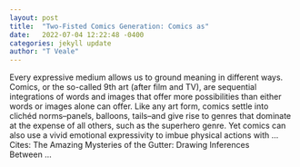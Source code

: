 ```yaml
---
layout: post
title:  "Two-Fisted Comics Generation: Comics as"
date:   2022-07-04 12:22:48 -0400
categories: jekyll update
author: "T Veale"
---
```

Every expressive medium allows us to ground meaning in different ways. Comics, or the so-called 9th art (after film and TV), are sequential integrations of words and images that offer more possibilities than either words or images alone can offer. Like any art form, comics settle into clichéd norms–panels, balloons, tails–and give rise to genres that dominate at the expense of all others, such as the superhero genre. Yet comics can also use a vivid emotional expressivity to imbue physical actions with …
Cites: ‪The Amazing Mysteries of the Gutter: Drawing Inferences Between …‬  